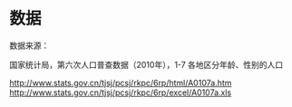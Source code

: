 # 数据

数据来源：

国家统计局，第六次人口普查数据（2010年），1-7 各地区分年龄、性别的人口

http://www.stats.gov.cn/tjsj/pcsj/rkpc/6rp/html/A0107a.htm
http://www.stats.gov.cn/tjsj/pcsj/rkpc/6rp/excel/A0107a.xls
